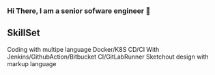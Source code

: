 ### Hi There, I am a senior sofware engineer 👋
## SkillSet
Coding with multipe language
Docker/K8S
CD/CI With Jenkins/GithubAction/Bitbucket CI/GitLabRunner
Sketchout design with markup language


<!--
**tuantla/tuantla** is a ✨ _special_ ✨ repository because its `README.md` (this file) appears on your GitHub profile.

Here are some ideas to get you started:

- 🔭 I’m currently working on ...
- 🌱 I’m currently learning ...
- 👯 I’m looking to collaborate on ...
- 🤔 I’m looking for help with ...
- 💬 Ask me about ...
- 📫 How to reach me: ...
- 😄 Pronouns: ...
- ⚡ Fun fact: ...
-->
